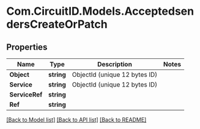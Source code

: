 
# Com.CircuitID.Models.AcceptedsendersCreateOrPatch

## Properties

Name | Type | Description | Notes
------------ | ------------- | ------------- | -------------
**Object** | **string** | ObjectId (unique 12 bytes ID) | 
**Service** | **string** | ObjectId (unique 12 bytes ID) | 
**ServiceRef** | **string** |  | 
**Ref** | **string** |  | 

[[Back to Model list]](../README.md#documentation-for-models)
[[Back to API list]](../README.md#documentation-for-api-endpoints)
[[Back to README]](../README.md)

